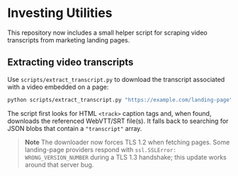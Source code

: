 # Investing Utilities

This repository now includes a small helper script for scraping video transcripts
from marketing landing pages.

## Extracting video transcripts

Use `scripts/extract_transcript.py` to download the transcript associated with a
video embedded on a page:

```bash
python scripts/extract_transcript.py "https://example.com/landing-page" --output transcript.txt
```

The script first looks for HTML `<track>` caption tags and, when found, downloads
the referenced WebVTT/SRT file(s). It falls back to searching for JSON blobs
that contain a `"transcript"` array.

> **Note**
> The downloader now forces TLS 1.2 when fetching pages. Some landing-page
> providers respond with `ssl.SSLError: WRONG_VERSION_NUMBER` during a TLS 1.3
> handshake; this update works around that server bug.
